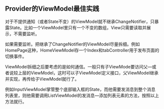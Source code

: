 ## Provider的ViewModel最佳实践

对于不提供通知（或者State不变）的ViewModel就不继承ChangeNotifier，只暴露State。比如一个ViewModel里只有一个不变的数组，View只需要读取并展示，不需要监听。

如果需要监听。把继承了ChangeNotifier的ViewModel尽量拆细。例如HomePage这种，HomeViewModel存一个Index和tabController用于发布页面的切换事件。

ViewModel拆细之后要考虑的是如何通信。一般只有子ViewMode要访问父—或者说较上层的ViewModel，这时可以子ViewModel定义接口，父ViewModel继承并实现，再传给子ViewModel就行了。

例如InputViewModel掌管整个底部输入框的State，而他需要发消息到整个消息列表里，则他需要调用ListViewModel的发消息—添加列表元素的方法，按照以上方法就行。

